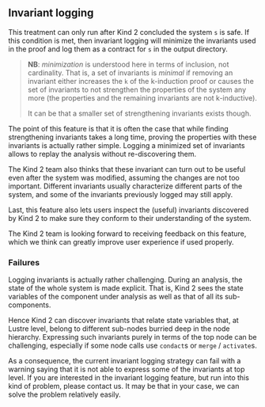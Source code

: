 ## Invariant logging

This treatment can only run after Kind 2 concluded the system `s` is safe. If
this condition is met, then invariant logging will minimize the invariants used
in the proof and log them as a contract for `s` in the output directory.

> **NB**: *minimization* is understood here in terms of inclusion, not
> cardinality. That is, a set of invariants is *minimal* if
> removing an invariant either increases the `k` of the k-induction proof
> or causes the set of invariants to not strengthen the properties of the
> system any more (the properties and the remaining invariants are not
> k-inductive).
>
> It can be that a smaller set of strengthening invariants exists though.

The point of this feature is that it is often the case that while finding
strengthening invariants takes a long time, proving the properties with these
invariants is actually rather simple.
Logging a minimized set of invariants allows to replay the analysis without
re-discovering them.

The Kind 2 team also thinks that these invariant can turn out to be useful
even after the system was modified, assuming the changes are not too important.
Different invariants usually characterize different parts of the system, and
some of the invariants previously logged may still apply.

Last, this feature also lets users inspect the (useful) invariants discovered
by Kind 2 to make sure they conform to their understanding of the system.

The Kind 2 team is looking forward to receiving feedback on this feature, which
we think can greatly improve user experience if used properly.


### Failures

Logging invariants is actually rather challenging. During an analysis, the
state of the whole system is made explicit. That is, Kind 2 sees the state
variables of the component under analysis as well as that of all its
sub-components.

Hence Kind 2 can discover invariants that relate state variables that, at
Lustre level, belong to different sub-nodes burried deep in the node
hierarchy. Expressing such invariants purely in terms of the top node can
be challenging, especially if some node calls use `condact`s or `merge` /
`activate`s.

As a consequence, the current invariant logging strategy can fail with a
warning saying that it is not able to express some of the invariants at top
level. If you are interested in the invariant logging feature, but run into
this kind of problem, please contact us. It may be that in your case, we can
solve the problem relatively easily.
